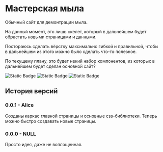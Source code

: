# Мастерская мыла

Обычный сайт для демонтрации мыла.

На данный момент, это лишь скелет, который в дальнейшем будет обрастать новыми страницами и данными.

Постораюсь сделать вёрстку максимально гибкой и правильной, чтобы в дальнейшем из этого можно было сделать что-то полезное.

По текущему плану, это будет некий набор компонентов, из которых в дальнейшем будет сделан основной сайт?

![Static Badge](https://img.shields.io/badge/version-0.0.1-blue?style=for-the-badge)
![Static Badge](https://img.shields.io/badge/code_name-Alice-blue?style=for-the-badge)
![Static Badge](https://img.shields.io/badge/status-in_progress-gree?style=for-the-badge)

## История версий

### 0.0.1 - Alice

Созданы каркас главной страницы и основные css-библиотеки. Теперь можно быстро создавать новые страницы.

### 0.0.0 - NULL

Просто идея, даже не воплощенная.
